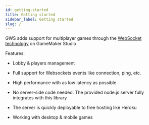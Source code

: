 ```yaml
---
id: getting-started
title: Getting started
sidebar_label: Getting started
slug: /
---
```


GWS adds support for multiplayer games through the [WebSocket technology](https://en.wikipedia.org/wiki/WebSocket) on GameMaker Studio

Features:

- Lobby & players management

- Full support for Websockets events like connection, ping, etc.

- High performance with as low latency as possible

- No server-side code needed. The provided node.js server fully integrates with this library

- The server is quickly deployable to free hosting like Heroku

- Working with desktop & mobile games

